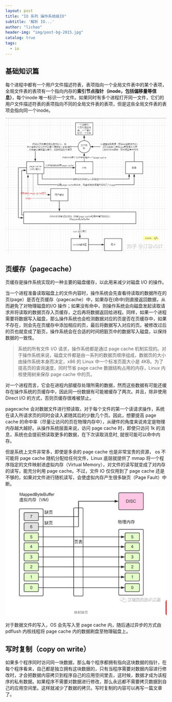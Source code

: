 ```yaml
---
layout: post
title: "IO 系列 操作系统级IO"
subtitle: '解析 IO...'
author: "lichao"
header-img: "img/post-bg-2015.jpg"
catalog: true
tags:
  - io
---
```


## 基础知识篇
每个进程中都有一个用户文件描述符表，表项指向一个全局文件表中的某个表项，全局文件表的表项有一个指向内存的**索引节点指针（inode，包括偏移量等信息）**，每个inode 唯一标识一个文件。如果同时有多个进程打开同一文件，它们的用户文件描述符表的表项指向不同的全局文件表的表项，但是这些全局文件表的表项会指向同一个inode。

![存储概览](/img/io/3.jpg)

## 页缓存（pagecache）
页缓存是操作系统实现的一种主要的磁盘缓存，以此用来减少对磁盘 I/O 的操作。

当一个进程准备读取磁盘上的文件内容时，操作系统会先查看待读取的数据所在的页(page）是否在页缓存（pagecache）中，如果存在(命中)则直接返回数据，从而避免了对物理磁盘的I/O 操作；如果没有命中，则操作系统会向磁盘发起读取请求并将读取的数据页存入页缓存，之后再将数据返回给进程。同样，如果一个进程需要将数据写入磁盘，那么操作系统也会检测数据对应的页是否在页缓存中，如果不存在，则会先在页缓存中添加相应的页，最后将数据写入对应的页。被修改过后的页也就变成了脏页，操作系统会在合适的时间把脏页中的数据写入磁盘，以保持数据的一致性。

> 系统的所有文件 I/O 请求，操作系统都是通过 page cache 机制实现的。对于操作系统来说，磁盘文件都是由一系列的数据页顺序组成，数据页的大小由操作系统本身而决定，x86 的 Linux 中一个标准页面大小是 4KB。为了提高页的查询速度，同时节省 page cache 数据结构占用的内存，Linux 内核使用树来保存 page cache 中的页。    

对一个进程而言，它会在进程内部缓存处理所需的数据，然而这些数据有可能还缓存在操作系统的页缓存中，因此同一份数据有可能被缓存了两次。并且，除非使用Direct I/O 的方式，否则页缓存很难被禁止。

pagecache 会对数据文件进行预读取，对于每个文件的第一个读请求操作，系统在读入所请求页的同时会读入紧随其后的少数几个页。因此，想要提高 page cache 的命中率（尽量让访问的页在物理内存中），从硬件的角度来说肯定是物理内存越大越好。从操作系统层面来说，访问 page cache 时，即使只访问 1k 的消息，系统也会提前预读取更多的数据，在下次读取消息时, 就很可能可以命中内存。

但是系统上文件非常多，即使是多余的 page cache 也是非常宝贵的资源， os 不可能将 page cache 随机分配给任何文件，Linux 底层就提供了 mmap 将一个程序指定的文件映射进虚拟内存（Virtual Memory），对文件的读写就变成了对内存的读写，能充分利用 page cache。不过，文件 IO 仅仅用到了 page cache 还是不够的，如果对文件进行随机读写，会使虚拟内存产生很多缺页（Page Fault）中断。
![存储概览](/img/rocketmq/mmap.png)

对于数据文件的写入，OS 会先写入至 page cache 内，随后通过异步的方式由 pdflush 内核线程将 page cache 内的数据刷盘至物理磁盘上。

## 写时复制（copy on write）
如果多个程序同时访问同一块数据，那么每个程序都拥有指向这块数据的指针，在每个程序看来，自己都是独立拥有这块数据的，只有当程序需要对数据内容进行修改时，才会把数据内容拷贝到程序自己的应用空间里去，这时候，数据才成为该程序的私有数据。如果程序不需要对数据进行修改，那么永远都不需要拷贝数据到自己的应用空间里。这样就减少了数据的拷贝。写时复制的内容可以再写一篇文章了。